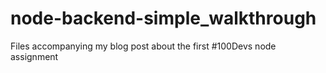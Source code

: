 # node-backend-simple_walkthrough
Files accompanying my blog post about the first #100Devs node assignment
